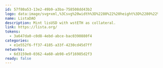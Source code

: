 ```yaml
---
id: 57f80a53-13e2-49b9-a3ba-758508dd43b2
logo: data:image/svg+xml,%3Csvg%20width%3D%2280%22%20height%3D%2280%22%20viewBox%3D%220%200%2080%2080%22%20fill%3D%22none%22%20xmlns%3D%22http%3A%2F%2Fwww.w3.org%2F2000%2Fsvg%22%3E%0A%3Cpath%20d%3D%22M43.6387%2042.0019C44.4646%2032.1994%2053.0161%2028.022%2058.3392%2030.3166C63.6624%2032.6112%2065.4381%2040.0439%2062.7794%2047.1099C58.5117%2058.4517%2043.717%2065.8673%2031.9089%2060.7774C42.7623%2058.7466%2042.9138%2050.6047%2043.6387%2042.0019Z%22%20fill%3D%22%23FFD600%22%2F%3E%0A%3Cpath%20d%3D%22M36.3512%2038.4026C36.5362%2048.2395%2028.461%2053.314%2022.9317%2051.605C17.4025%2049.8959%2014.8734%2042.6955%2016.7919%2035.3825C19.8715%2023.6443%2033.8228%2014.6777%2046.0881%2018.4688C35.5033%2021.6563%2036.1887%2029.7695%2036.3512%2038.4026Z%22%20fill%3D%22%231F198A%22%2F%3E%0A%3Cg%20opacity%3D%220.4%22%20filter%3D%22url(%23filter0_f_5522_1257)%22%3E%0A%3Cpath%20d%3D%22M39.6387%2040.0019C40.4646%2030.1994%2049.0161%2026.022%2054.3392%2028.3166C59.6624%2030.6112%2061.4381%2038.0439%2058.7794%2045.1099C54.5117%2056.4517%2039.717%2063.8673%2027.9089%2058.7774C38.7623%2056.7466%2038.9138%2048.6047%2039.6387%2040.0019Z%22%20fill%3D%22%23FFD600%22%2F%3E%0A%3Cpath%20d%3D%22M32.3512%2036.4026C32.5362%2046.2395%2024.461%2051.314%2018.9317%2049.605C13.4025%2047.8959%2010.8734%2040.6955%2012.7919%2033.3825C15.8715%2021.6443%2029.8228%2012.6777%2042.0881%2016.4688C31.5033%2019.6563%2032.1887%2027.7695%2032.3512%2036.4026Z%22%20fill%3D%22%231F198A%22%2F%3E%0A%3C%2Fg%3E%0A%3Cdefs%3E%0A%3Cfilter%20id%3D%22filter0_f_5522_1257%22%20x%3D%222.15588%22%20y%3D%225.58789%22%20width%3D%2267.8441%22%20height%3D%2264.8245%22%20filterUnits%3D%22userSpaceOnUse%22%20color-interpolation-filters%3D%22sRGB%22%3E%0A%3CfeFlood%20flood-opacity%3D%220%22%20result%3D%22BackgroundImageFix%22%2F%3E%0A%3CfeBlend%20mode%3D%22normal%22%20in%3D%22SourceGraphic%22%20in2%3D%22BackgroundImageFix%22%20result%3D%22shape%22%2F%3E%0A%3CfeGaussianBlur%20stdDeviation%3D%225%22%20result%3D%22effect1_foregroundBlur_5522_1257%22%2F%3E%0A%3C%2Ffilter%3E%0A%3C%2Fdefs%3E%0A%3C%2Fsvg%3E%0A
name: ListaDAO
description: Mint lisUSD with wstETH as collateral.
link: https://lista.org/
tokens:
  - 3a647da0-c0d8-4ebd-abce-bac0390880f4
categories:
  - e1e552f6-ff37-4185-a33f-4230cd45d7ff
networks:
  - 6d3159e0-0362-4a60-ab98-e5f16985d2f3
ready: false
---
```

